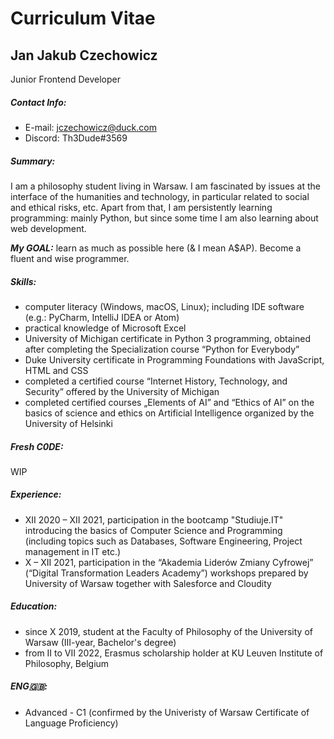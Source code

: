 # Curriculum Vitae 
## Jan Jakub Czechowicz
Junior Frontend Developer

##### Contact Info: 
- E-mail: jczechowicz@duck.com
- Discord: Th3Dude#3569 

##### Summary:  
I am a philosophy student living in Warsaw. I am fascinated by issues at the interface of the humanities and technology, in particular related to social and ethical risks, etc. Apart from that, I am persistently learning programming: mainly Python, but since some time I am also learning about web development. 

***My GOAL:*** learn as much as possible here (& I mean A$AP). Become a fluent and wise programmer. 

##### Skills: 
- computer literacy (Windows, macOS, Linux); including IDE software (e.g.: PyCharm, IntelliJ IDEA or Atom)
- practical knowledge of Microsoft Excel
- University of Michigan certificate in Python 3 programming, obtained after completing the Specialization course “Python for Everybody”
- Duke University certificate in Programming Foundations with JavaScript, HTML and CSS
- completed a certified course “Internet History, Technology, and Security” offered by the University of Michigan
- completed certified courses „Elements of AI” and “Ethics of AI” on the basics of science and ethics on Artificial Intelligence organized by the University of Helsinki

##### Fresh C0DE: 
WIP

##### Experience: 
- XII 2020 – XII 2021, participation in the bootcamp "Studiuje.IT" introducing the basics of Computer Science and Programming (including topics such as Databases, Software Engineering, Project management in IT etc.)
- X – XII 2021, participation in the “Akademia Liderów Zmiany Cyfrowej” (“Digital Transformation Leaders Academy”) workshops prepared by University of Warsaw together with Salesforce and Cloudity

##### Education: 
- since X 2019, student at the Faculty of Philosophy of the University of Warsaw (III-year, Bachelor's degree) 
- from II to VII 2022, Erasmus scholarship holder at KU Leuven Institute of Philosophy, Belgium

##### ENG🇬🇧: 
- Advanced - C1 (confirmed by the Univeristy of Warsaw Certificate of Language Proficiency)
